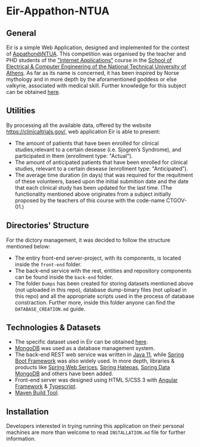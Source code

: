 # Eir-Appathon-NTUA

## General
Eir is a simple Web Application, designed and implemented for the contest of [Appathon@NTUA](http://147.102.19.19/wordpress). This competition was organised by the teacher and PHD students of the ["Internet Applications"](http://ecourses.dbnet.ntua.gr/15372.html) course in the [School of Electrical & Computer Engineering of the National Technical University of Athens](https://www.ece.ntua.gr/gr). As far as its name is concerned, it has been inspired by Norse mythology and in more depth by the aforamentioned goddess or else valkyrie, associated with medical skill. Further knowledge for this subject can be obtained [here](https://en.wikipedia.org/wiki/Eir).

## Utilities
By processing all the available data, offered by the website https://clinicaltrials.gov/, web application Eir is able to present:
* The amount of patients that have been enrolled for clinical studies,relevant to a certain desease (i.e. Sjogren’s Syndrome), and participated in them (enrollment type: "Actual").
* The amount of anticipated patients that have been enrolled for clinical studies, relevant to a certain desease (enrollment type: "Anticipated").
* The average time duration (in days) that was required for the requitment of these volunteers, based upon the initial submition date and the date that each clinical study has been updated for the last time.
(The functionality mentioned above originates from a subject initially proposed by the teachers of this course with the code-name CTGOV-01.)


## Directories' Structure

For the dictory management, it was decided to follow the structure mentioned below:

* The entiry front-end server-project, with its components, is located inside the ```front-end``` folder.
* The back-end service with the rest, entities and repository components can be found inside the ```back-end``` folder.
* The folder ```Dumps``` has been created for storing datasets mentioned above (not uploaded in this repo), database dump-binary files (not upload in this repo) and all the appropriate scripts used in the process of database constraction. Further more, inside this folder anyone can find the ```DATABASE_CREATION.md``` guide.

## Technologies & Datasets

* The specific dataset used in Eir can be obtained [here](https://clinicaltrials.gov/AllPublicXML.zip).
* [MongoDB](https://www.mongodb.com/) was used as a database management system.
* The back-end REST web service was written in [Java 11](https://www.oracle.com/java/technologies/javase-jdk11-downloads.html), while 
[Spring Boot Framework](https://spring.io/projects/spring-boot) was also widely used. In more depth, libraries & products like [Spring Web Serices](https://spring.io/projects/spring-ws), [Spring Hateoas](https://spring.io/projects/spring-hateoas), [Spring Data MongoDB](https://spring.io/projects/spring-data-mongodb) and others have been added.
* Front-end server was designed using HTML 5/CSS 3 with [Angular Framework](https://angular.io/) & [Typescript](https://www.typescriptlang.org/).
* [Maven Build Tool](https://maven.apache.org/).

## Installation

Developers interested in trying running this application on their personal machines are more than welcome to read ```INSTALLATION.md``` file for further information.
